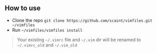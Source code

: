 How to use
----------

* Clone the repo `git clone https://github.com/scaint/vimfiles.git ~/vimfiles`
* Run `~/vimfiles/vimfiles install`

> Your existing `~/.vimrc` file and `~/.vim` dir will be renamed to `~/.vimrc_old` and `~/.vim_old`
